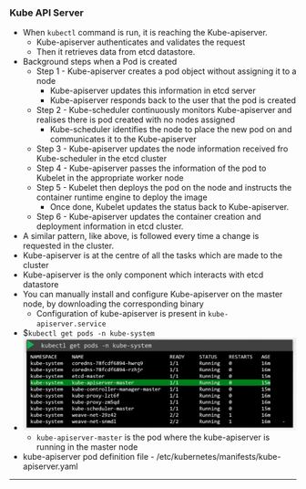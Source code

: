 
### Kube API Server

- When `kubectl` command is run, it is reaching the Kube-apiserver.
	- Kube-apiserver authenticates and validates the request
	- Then it retrieves data from etcd datastore.
- Background steps when a Pod is created
	- Step 1 - Kube-apiserver creates a pod object without assigning it to a node
		- Kube-apiserver updates this information in etcd server
		- Kube-apiserver responds back to the user that the pod is created
	- Step 2 - Kube-scheduler continuously monitors Kube-apiserver and realises there is pod created with no nodes assigned
		- Kube-scheduler identifies the node to place the new pod on and communicates it to the Kube-apiserver
	- Step 3 - Kube-apiserver updates the node information received fro Kube-scheduler in the etcd cluster
	- Step 4 - Kube-apiserver passes the information of the pod to Kubelet in the appropriate worker node
	- Step 5 - Kubelet then deploys the pod on the node and instructs the container runtime engine to deploy the image
		- Once done, Kubelet updates the status back to Kube-apiserver.
	- Step 6 - Kube-apiserver updates the container creation and deployment information in etcd cluster.
- A similar pattern, like above, is followed every time a change is requested in the cluster.
- Kube-apiserver is at the centre of all the tasks which are made to the cluster
- Kube-apiserver is the only component which interacts with etcd datastore
- You can manually install and configure Kube-apiserver on the master node, by downloading the corresponding binary
	- Configuration of kube-apiserver is present in `kube-apiserver.service`
- $`kubectl get pods -n kube-system`
- ![kubeapiserverkubeadm.png](Attachments/kubeapiserverkubeadm.png)
	- `kube-apiserver-master` is the pod where the kube-apiserver is running in the master node
- kube-apiserver pod definition file - /etc/kubernetes/manifests/kube-apiserver.yaml


---
